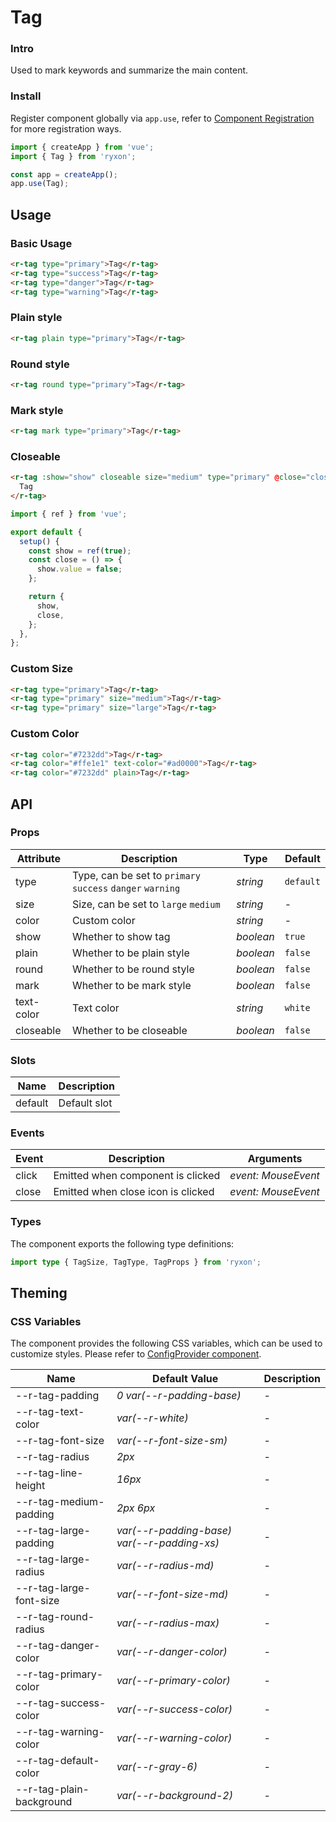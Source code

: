 # Tag

### Intro

Used to mark keywords and summarize the main content.

### Install

Register component globally via `app.use`, refer to [Component Registration](#/en-US/advanced-usage#zu-jian-zhu-ce) for more registration ways.

```js
import { createApp } from 'vue';
import { Tag } from 'ryxon';

const app = createApp();
app.use(Tag);
```

## Usage

### Basic Usage

```html
<r-tag type="primary">Tag</r-tag>
<r-tag type="success">Tag</r-tag>
<r-tag type="danger">Tag</r-tag>
<r-tag type="warning">Tag</r-tag>
```

### Plain style

```html
<r-tag plain type="primary">Tag</r-tag>
```

### Round style

```html
<r-tag round type="primary">Tag</r-tag>
```

### Mark style

```html
<r-tag mark type="primary">Tag</r-tag>
```

### Closeable

```html
<r-tag :show="show" closeable size="medium" type="primary" @close="close">
  Tag
</r-tag>
```

```js
import { ref } from 'vue';

export default {
  setup() {
    const show = ref(true);
    const close = () => {
      show.value = false;
    };

    return {
      show,
      close,
    };
  },
};
```

### Custom Size

```html
<r-tag type="primary">Tag</r-tag>
<r-tag type="primary" size="medium">Tag</r-tag>
<r-tag type="primary" size="large">Tag</r-tag>
```

### Custom Color

```html
<r-tag color="#7232dd">Tag</r-tag>
<r-tag color="#ffe1e1" text-color="#ad0000">Tag</r-tag>
<r-tag color="#7232dd" plain>Tag</r-tag>
```

## API

### Props

| Attribute | Description | Type | Default |
| --- | --- | --- | --- |
| type | Type, can be set to `primary` `success` `danger` `warning` | _string_ | `default` |
| size | Size, can be set to `large` `medium` | _string_ | - |
| color | Custom color | _string_ | - |
| show | Whether to show tag | _boolean_ | `true` |
| plain | Whether to be plain style | _boolean_ | `false` |
| round | Whether to be round style | _boolean_ | `false` |
| mark | Whether to be mark style | _boolean_ | `false` |
| text-color | Text color | _string_ | `white` |
| closeable | Whether to be closeable | _boolean_ | `false` |

### Slots

| Name    | Description  |
| ------- | ------------ |
| default | Default slot |

### Events

| Event | Description                        | Arguments           |
| ----- | ---------------------------------- | ------------------- |
| click | Emitted when component is clicked  | _event: MouseEvent_ |
| close | Emitted when close icon is clicked | _event: MouseEvent_ |

### Types

The component exports the following type definitions:

```ts
import type { TagSize, TagType, TagProps } from 'ryxon';
```

## Theming

### CSS Variables

The component provides the following CSS variables, which can be used to customize styles. Please refer to [ConfigProvider component](#/en-US/config-provider).

| Name | Default Value | Description |
| --- | --- | --- |
| --r-tag-padding | _0 var(--r-padding-base)_ | - |
| --r-tag-text-color | _var(--r-white)_ | - |
| --r-tag-font-size | _var(--r-font-size-sm)_ | - |
| --r-tag-radius | _2px_ | - |
| --r-tag-line-height | _16px_ | - |
| --r-tag-medium-padding | _2px 6px_ | - |
| --r-tag-large-padding | _var(--r-padding-base) var(--r-padding-xs)_ | - |
| --r-tag-large-radius | _var(--r-radius-md)_ | - |
| --r-tag-large-font-size | _var(--r-font-size-md)_ | - |
| --r-tag-round-radius | _var(--r-radius-max)_ | - |
| --r-tag-danger-color | _var(--r-danger-color)_ | - |
| --r-tag-primary-color | _var(--r-primary-color)_ | - |
| --r-tag-success-color | _var(--r-success-color)_ | - |
| --r-tag-warning-color | _var(--r-warning-color)_ | - |
| --r-tag-default-color | _var(--r-gray-6)_ | - |
| --r-tag-plain-background | _var(--r-background-2)_ | - |
